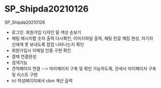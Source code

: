# SP_Shipda20210126
SP_Shipda20210126

* 로그인. 회원가입 디자인 밑 색상 손보기
* 채팅 메시지함 숫자 출력 다시확인, 이미지파일 출력, 채팅 한글 깨짐 현상, 자기자신에게 못 보내도록 팝업 나타나는지 확인
* 회원가입시 이메일 인증 구현 확인
* 결제 연결완성
* 검색기능
* 견적페이지 연결 --> 마이페이지 구축 및 확인 가능하도록, 관세사 마이페이지 구축 및 리스트 구현
* lcl 작성페이지에서 cbm 계산 출력
